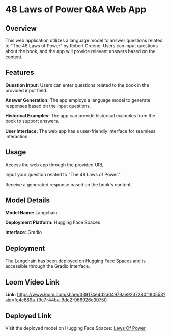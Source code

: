 # 48 Laws of Power Q&A Web App
## Overview
This web application utilizes a language model to answer questions related to "The 48 Laws of Power" by Robert Greene. Users can input questions about the book, and the app will provide relevant answers based on the content.


## Features
**Question Input:** Users can enter questions related to the book in the provided input field.


**Answer Generation:** The app employs a language model to generate responses based on the input questions.


**Historical Examples:** The app can provide historical examples from the book to support answers.


**User Interface:** The web app has a user-friendly interface for seamless interaction.


## Usage
Access the web app through the provided URL.

Input your question related to "The 48 Laws of Power."

Receive a generated response based on the book's content.



## Model Details
**Model Name:** Langchain


**Deployment Platform:** Hugging Face Spaces


**Interface:** Gradio



## Deployment
The Langchain has been deployed on Hugging Face Spaces and is accessible through the Gradio Interface.

## Loom Video Link
**Link:** https://www.loom.com/share/339174e4d2a04979ae9237280f180553?sid=fc4c889a-f9e7-44ba-9de2-966926e30750

## Deployed Link
Visit the deployed model on Hugging Face Spaces: [Laws Of Power](https://huggingface.co/spaces/Rajut/selfQ_A)


